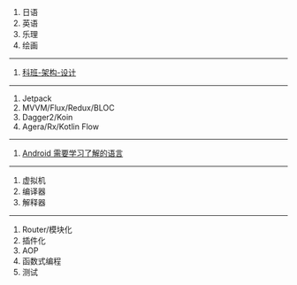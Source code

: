 
1. 日语
1. 英语
1. 乐理
1. 绘画

----

1. [科班-架构-设计](学习计划/科班-架构-设计.md)

----

1. Jetpack
1. MVVM/Flux/Redux/BLOC
1. Dagger2/Koin
1. Agera/Rx/Kotlin Flow

----

1. [Android 需要学习了解的语言](/Android/Android%20需要学习了解的语言.md)

----

1. 虚拟机
1. 编译器
1. 解释器

----

1. Router/模块化
1. 插件化
1. AOP
1. 函数式编程
1. 测试
